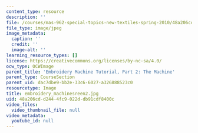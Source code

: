 ```yaml
---
content_type: resource
description: ''
file: /courses/mas-962-special-topics-new-textiles-spring-2010/48a206cdd2444fc9022ddb91cdf8400c_embroidery_machinesreen2.jpg
file_type: image/jpeg
image_metadata:
  caption: ''
  credit: ''
  image-alt: ''
learning_resource_types: []
license: https://creativecommons.org/licenses/by-nc-sa/4.0/
ocw_type: OCWImage
parent_title: 'Embroidery Machine Tutorial, Part 2: The Machine'
parent_type: CourseSection
parent_uid: dac7dbe9-bb2e-33c6-6027-a326888523c0
resourcetype: Image
title: embroidery_machinesreen2.jpg
uid: 48a206cd-d244-4fc9-022d-db91cdf8400c
video_files:
  video_thumbnail_file: null
video_metadata:
  youtube_id: null
---
```

